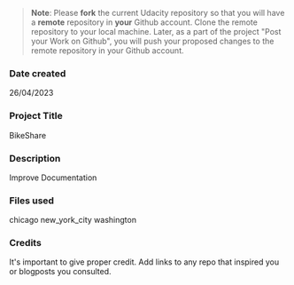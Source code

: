 >**Note**: Please **fork** the current Udacity repository so that you will have a **remote** repository in **your** Github account. Clone the remote repository to your local machine. Later, as a part of the project "Post your Work on Github", you will push your proposed changes to the remote repository in your Github account.

### Date created
26/04/2023

### Project Title
BikeShare

### Description
Improve Documentation

### Files used
chicago
new_york_city
washington

### Credits
It's important to give proper credit. Add links to any repo that inspired you or blogposts you consulted.

